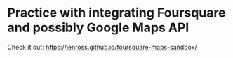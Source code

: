 # Practice with integrating Foursquare and possibly Google Maps API 
Check it out: https://jenross.github.io/foursquare-maps-sandbox/